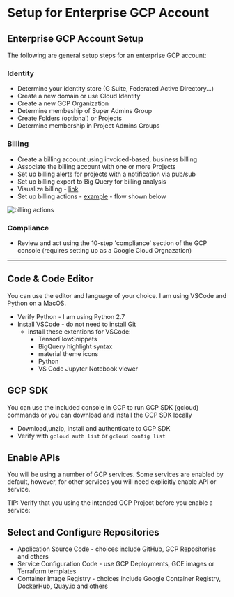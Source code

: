 # Setup for Enterprise GCP Account

## Enterprise GCP Account Setup

The following are general setup steps for an enterprise GCP account:

### Identity

- Determine your identity store (G Suite, Federated Active Directory...)
- Create a new domain or use Cloud Identity
- Create a new GCP Organization
- Determine membeship of Super Admins Group
- Create Folders (optional) or Projects
- Determine membership in Project Admins Groups

### Billing 
- Create a billing account using invoiced-based, business billing
- Associate the billing account with one or more Projects
- Set up billing alerts for projects with a notification via pub/sub
- Set up billing export to Big Query for billing analysis
- Visualize billing - [link](https://cloud.google.com/billing/docs/how-to/visualize-data)
- Set up billing actions - [example](https://cloud.google.com/billing/docs/how-to/notify) - flow shown below

![billing actions](https://github.com/lynnlangit/gcp-essentials/blob/master/7_sample_data/images/billing-actions.png)

### Compliance

- Review and act using the 10-step 'compliance' section of the GCP console (requires setting up as a Google Cloud Orgnazation)

---

## Code & Code Editor

You can use the editor and language of your choice.  I am using VSCode and Python on a MacOS.
- Verify Python - I am using Python 2.7
- Install VSCode - do not need to install Git
    - install these extentions for VSCode: 
        - TensorFlowSnippets
        - BigQuery highlight syntax
        - material theme icons
        - Python
        - VS Code Jupyter Notebook viewer

## GCP SDK 
 
 You can use the included console in GCP to run GCP SDK (gcloud) commands or you can download and install the GCP SDK locally

 - Download,unzip, install and authenticate to GCP SDK
 - Verify with `gcloud auth list` or `gcloud config list`

 ## Enable APIs

 You will be using a number of GCP services.  Some services are enabled by default, however, for other services you will need explicitly enable API or service.  

TIP: Verify that you using the intended GCP Project before you enable a service:

## Select and Configure Repositories

- Application Source Code - choices include GitHub, GCP Repositories and others
- Service Configuration Code - use GCP Deployments, GCE images or Terraform templates
- Container Image Registry - choices include Google Container Registry, DockerHub, Quay.io and others
